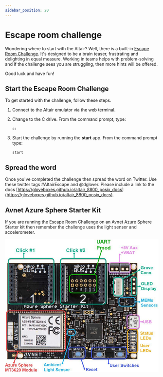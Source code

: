 ```yaml
---
sidebar_position: 20
---
```


# Escape room challenge

Wondering where to start with the Altair? Well, there is a built-in [Escape Room Challenge](https://en.wikipedia.org/wiki/Escape_room). It's designed to be a brain teaser, frustrating and delighting in equal measure. Working in teams helps with problem-solving and if the challenge sees you are struggling, then more hints will be offered.

Good luck and have fun!

## Start the Escape Room Challenge

To get started with the challenge, follow these steps.

1. Connect to the Altair emulator via the web terminal.
1. Change to the C drive. From the command prompt, type:

    ```cpm
    c:
    ```

1. Start the challenge by running the **start** app. From the command prompt type:

    ```cpm
    start
    ```

## Spread the word

Once you've completed the challenge then spread the word on Twitter. Use these twitter tags #AltairEscape and @dglover. Please include a link to the docs [https://gloveboxes.github.io/altair_8800_posix_docs](https://gloveboxes.github.io/altair_8800_posix_docs).

## Avnet Azure Sphere Starter Kit

If you are running the Escape Room Challenge on an Avnet Azure Sphere Starter kit then remember the challenge uses the light sensor and accelerometer.

![The image shows the Avnet Azure Sphere Start Kit features](20-fundamentals/img/AzureSphereKit-Functions.jpeg)
